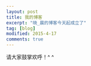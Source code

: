 ```yaml
---
layout: post
title: 我的博客
excerpt: "晓_晨的博客今天起成立了"
tag: [blog]
modified: 2015-4-17
comments: true
---
```

请大家鼓掌欢呼！^ ^
